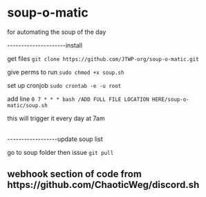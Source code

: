 # soup-o-matic
for automating the soup of the day 


---------------------install 


get files
`git clone https://github.com/JTWP-org/soup-o-matic.git `

give perms to run
`sudo chmod +x soup.sh`

set up cronjob
`sudo crontab -e -u root`

add line
`0 7 * * * bash /ADD FULL FILE LOCATION HERE/soup-o-matic/soup.sh`

this will trigger it every day at 7am <br><br>


------------------update soup list 


go to soup folder then issue 
`git pull`


<h2>webhook section of code from https://github.com/ChaoticWeg/discord.sh</h2>
